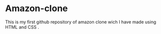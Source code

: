 # Amazon-clone
This is my first github repository of amazon clone wich  I have  made using HTML  and CSS .
